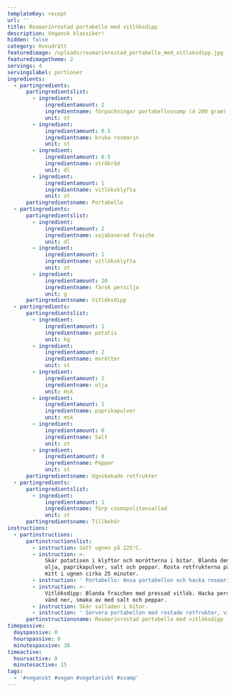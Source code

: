 ```yaml
---
templateKey: recept
url: ''
title: Rosmarinrostad portabello med vitlöksdipp
description: Vegansk klassiker!
hidden: false
category: Huvudrätt
featuredimage: /uploads/rosmarinrostad_portabello_med_vitloksdipp.jpg
featuredimagetheme: 2
servings: 4
servingslabel: portioner
ingredients:
  - partingredients:
      partingredientslist:
        - ingredient:
            ingredientamount: 2
            ingredientname: förpackningar portabellosvamp (á 200 gram)
            unit: st
        - ingredient:
            ingredientamount: 0.5
            ingredientname: kruka rosmarin
            unit: st
        - ingredient:
            ingredientamount: 0.5
            ingredientname: ströbröd
            unit: dl
        - ingredient:
            ingredientamount: 1
            ingredientname: vitlöksklyfta
            unit: st
      partingredientsname: Portabello
  - partingredients:
      partingredientslist:
        - ingredient:
            ingredientamount: 2
            ingredientname: sojabaserad fraiche
            unit: dl
        - ingredient:
            ingredientamount: 1
            ingredientname: vitlöksklyfta
            unit: st
        - ingredient:
            ingredientamount: 20
            ingredientname: färsk persilja
            unit: g
      partingredientsname: Vitlöksdipp
  - partingredients:
      partingredientslist:
        - ingredient:
            ingredientamount: 1
            ingredientname: potatis
            unit: kg
        - ingredient:
            ingredientamount: 2
            ingredientname: morötter
            unit: st
        - ingredient:
            ingredientamount: 2
            ingredientname: olja
            unit: msk
        - ingredient:
            ingredientamount: 1
            ingredientname: paprikapulver
            unit: msk
        - ingredient:
            ingredientamount: 0
            ingredientname: Salt
            unit: st
        - ingredient:
            ingredientamount: 0
            ingredientname: Peppar
            unit: st
      partingredientsname: Ugnsbakade rotfrukter
  - partingredients:
      partingredientslist:
        - ingredient:
            ingredientamount: 1
            ingredientname: förp cosmopolitansallad
            unit: st
      partingredientsname: Tillbehör
instructions:
  - partinstructions:
      partinstructionslist:
        - instruction: Sätt ugnen på 225°C.
        - instruction: >-
            Skär potatisen i klyftor och morötterna i bitar. Blanda dem med
            olja, paprikapulver, salt och peppar. Rosta rotfrukterna på en plåt
            mitt i ugnen cirka 25 minuter.
        - instruction: ' Portabello: Ansa portabellon och hacka rosmarinen. Blanda rosmarinen med ströbröd och pressad vitlök. Fördela blandningen på svamparna och rosta svampen tillsammans med potatisen de sista 15 minuterna på potatisens tillagningstid.'
        - instruction: >-
            Vitlöksdipp: Blanda fraichen med pressad vitlök. Hacka persiljan och
            vänd ner, smaka av med salt och peppar.
        - instruction: Skär salladen i bitar.
        - instruction: ' Servera portabellon med rostade rotfrukter, vitlöksdipp och sallad.'
      partinstructionsname: Rosmarinrostad portabello med vitlöksdipp
timepassive:
  dayspassive: 0
  hourspassive: 0
  minutespassive: 30
timeactive:
  hoursactive: 0
  minutesactive: 15
tags:
  - '#veganskt #vegan #vegetariskt #svamp'
---
```


